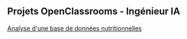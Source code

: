 ## Projets OpenClassrooms - Ingénieur IA

[Analyse d'une base de données nutritionnelles](./OC-IA-P04)

